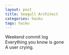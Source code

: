 ```yaml
---
layout: post
title: Seagull Architect
categories: haiku
tags: haiku
---
```

Weekend commit log  
Everything you know is gone  
A user crying.